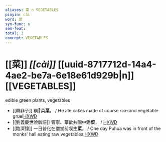 ```yaml
---
aliases: 菜 n VEGETABLES
pinyin: cài
word: 菜
syn-func: n
sem-feat: 
total: 3
concept: VEGETABLES 
---
```

# [[菜]] *[[cài]]*  [[uuid-8717712d-14a4-4ae2-be7a-6e18e61d929b|n]] [[VEGETABLES]]
edible green plants, vegetables
 - [[韓非子]] 糲𩚳菜**菜**， / He ate cakes made of coarse rice and vegetable gruel[HXWD](https://hxwd.org/textview.html?location=KR3c0005_tls_033-83a.4)
 - [[劉義慶世說新語]] 管寧、華歆共園中鋤**菜**，
                     / [HXWD](https://hxwd.org/textview.html?location=KR3l0002_tls_001-11a.2)
 - [[臨濟錄]] 一日普化在僧堂前喫生**菜**。 / One day Puhua was in front of the monks' hall eating raw vegetables.[HXWD](https://hxwd.org/textview.html?location=KR6q0053_T_001-0503b.51)